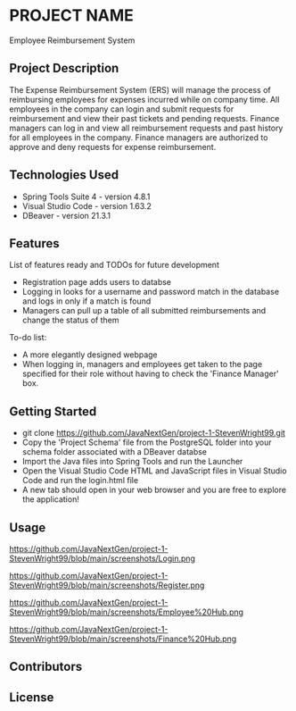 # PROJECT NAME

Employee Reimbursement System

## Project Description

The Expense Reimbursement System (ERS) will manage the process of reimbursing employees for expenses incurred while on company time. All employees in the company can login and submit requests for reimbursement and view their past tickets and pending requests. Finance managers can log in and view all reimbursement requests and past history for all employees in the company. Finance managers are authorized to approve and deny requests for expense reimbursement.

## Technologies Used

* Spring Tools Suite 4 - version 4.8.1
* Visual Studio Code - version 1.63.2
* DBeaver - version 21.3.1

## Features

List of features ready and TODOs for future development
* Registration page adds users to databse
* Logging in looks for a username and password match in the database and logs in only if a match is found
* Managers can pull up a table of all submitted reimbursements and change the status of them

To-do list:
* A more elegantly designed webpage
* When logging in, managers and employees get taken to the page specified for their role without having to check the 'Finance Manager' box.

## Getting Started

- git clone https://github.com/JavaNextGen/project-1-StevenWright99.git
- Copy the 'Project Schema' file from the PostgreSQL folder into your schema folder associated with a DBeaver databse
- Import the Java files into Spring Tools and run the Launcher
- Open the Visual Studio Code HTML and JavaScript files in Visual Studio Code and run the login.html file
- A new tab should open in your web browser and you are free to explore the application!

## Usage

https://github.com/JavaNextGen/project-1-StevenWright99/blob/main/screenshots/Login.png

https://github.com/JavaNextGen/project-1-StevenWright99/blob/main/screenshots/Register.png

https://github.com/JavaNextGen/project-1-StevenWright99/blob/main/screenshots/Employee%20Hub.png

https://github.com/JavaNextGen/project-1-StevenWright99/blob/main/screenshots/Finance%20Hub.png

## Contributors


## License


